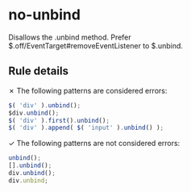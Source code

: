 # no-unbind

Disallows the .unbind method. Prefer $.off/EventTarget#removeEventListener to $.unbind.

## Rule details

✗ The following patterns are considered errors:
```js
$( 'div' ).unbind();
$div.unbind();
$( 'div' ).first().unbind();
$( 'div' ).append( $( 'input' ).unbind() );
```

✓ The following patterns are not considered errors:
```js
unbind();
[].unbind();
div.unbind();
div.unbind;
```
